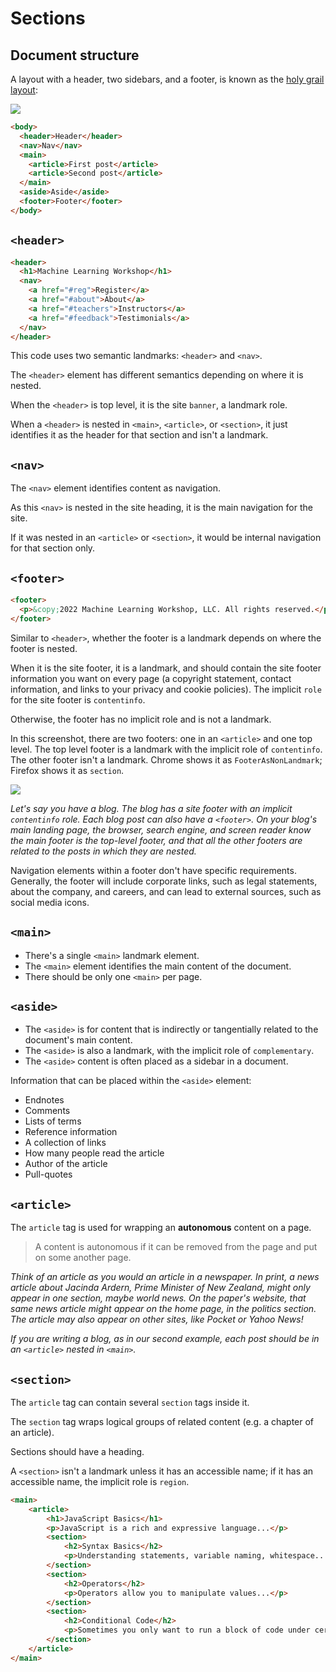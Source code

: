 # Sections

## Document structure

A layout with a header, two sidebars, and a  footer, is known as the [holy grail layout](/patterns/layout/holy-grail/):

![](https://web-dev.imgix.net/image/kheDArv5csY6rvQUJDbWRscckLr1/LJs8vlTVDYBmM6t1z6rD.png?auto=format&w=1600)

```html
<body>
  <header>Header</header>
  <nav>Nav</nav>
  <main>
    <article>First post</article>
    <article>Second post</article>
  </main>
  <aside>Aside</aside>
  <footer>Footer</footer>
</body>
```


## `<header>`

```html
<header>
  <h1>Machine Learning Workshop</h1>
  <nav>
    <a href="#reg">Register</a>
    <a href="#about">About</a>
    <a href="#teachers">Instructors</a>
    <a href="#feedback">Testimonials</a>
  </nav>
</header>
```

This code uses two semantic landmarks: `<header>` and `<nav>`.

The `<header>` element has different semantics depending on where it is nested. 

When the `<header>` is top level, it is the site `banner`, a landmark role.

When a `<header>` is nested in  `<main>`, `<article>`,  or `<section>`, it just identifies it as the header for that section and isn't a landmark.


## `<nav>`

The `<nav>` element identifies content as navigation.

As this `<nav>` is nested in the site heading, it is the main navigation for the site.

If it was nested in an `<article>` or `<section>`, it would be internal navigation for that section only.


## `<footer>`

```html
<footer>
  <p>&copy;2022 Machine Learning Workshop, LLC. All rights reserved.</p>
</footer>
```

Similar to `<header>`, whether the footer is a landmark depends on where the footer is nested.

When it is the site footer, it is a landmark, and should contain the site footer information you want on every page (a copyright statement, contact information, and links to your privacy and cookie policies). The implicit `role` for the site footer is `contentinfo`. 

Otherwise, the footer has no implicit role and is not a landmark.

In this screenshot, there are two footers: one in an `<article>` and one top level. The top level footer is a landmark with the implicit role of `contentinfo`. The other footer isn't a landmark. Chrome shows it as `FooterAsNonLandmark`; Firefox shows it as `section`.

![](https://web-dev.imgix.net/image/kheDArv5csY6rvQUJDbWRscckLr1/A6uTEfG3muxX7namzXW5.png?auto=format&w=1600)

*Let's say you have a blog. The blog has a site footer with an implicit `contentinfo` role. Each blog post can also have a `<footer>`. On your blog's main landing page, the browser, search engine, and screen reader know the main footer is the top-level footer, and that all the other footers are related to the posts in which they are nested.*

Navigation elements within a footer don't have specific requirements. Generally, the footer will include corporate links, such as legal statements, about the company, and careers, and can lead to external sources, such as social media icons.


## `<main>`

- There's a single `<main>` landmark element.
- The `<main>` element identifies the main content of the document.
- There should be only one `<main>` per page.


## `<aside>`

- The `<aside>` is for content that is indirectly or tangentially related to the document's main content.
- The `<aside>` is also a landmark, with the implicit role of `complementary`.
- The `<aside>` content is often placed as a sidebar in a document.

Information that can be placed within the `<aside>` element:
- Endnotes
- Comments
- Lists of terms
- Reference information
- A collection of links
- How many people read the article
- Author of the article
- Pull-quotes


## `<article>`

The `article` tag is used for wrapping an **autonomous** content on a page.

> A content is autonomous if it can be removed from the page and put on some another page.

*Think of an article as you would an article in a newspaper.  In print, a news article about Jacinda Ardern, Prime Minister of New Zealand, might only appear in one section, maybe world news. On the paper's website, that same news article might appear on the home page, in the politics section. The article may also appear on other sites, like Pocket or Yahoo News!*

*If you are writing a blog, as in our second example, each post should be in an `<article>` nested in `<main>`.*


## `<section>`

The `article` tag can contain several `section` tags inside it.

The `section` tag wraps logical groups of related content (e.g. a chapter of an article).

Sections should have a heading.

A `<section>` isn't a landmark unless it has an accessible name; if it has an accessible name, the implicit role is `region`.

```html
<main>
    <article>
        <h1>JavaScript Basics</h1>
        <p>JavaScript is a rich and expressive language...</p>
        <section>
            <h2>Syntax Basics</h2>
            <p>Understanding statements, variable naming, whitespace...</p>
        </section>
        <section>
            <h2>Operators</h2>
            <p>Operators allow you to manipulate values...</p>
        </section>
        <section>
            <h2>Conditional Code</h2>
            <p>Sometimes you only want to run a block of code under certain conditions...</p>
        </section>
    </article>
</main>
```